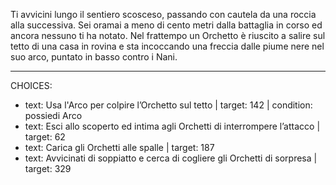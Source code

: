 <!--CHAPTER_ID:115-->
<!--TITLE:Nani assediati-->
<!--IMAGE:images/115.png|Nani assediati dagli Orchi presso rovine montane-->

Ti avvicini lungo il sentiero scosceso, passando con cautela da una roccia alla successiva. Sei oramai a meno di cento metri dalla battaglia in corso ed ancora nessuno ti ha notato. Nel frattempo un Orchetto è riuscito a salire sul tetto di una casa in rovina e sta incoccando una freccia dalle piume nere nel suo arco, puntato in basso contro i Nani.


---
CHOICES:
- text: Usa l'Arco per colpire l’Orchetto sul tetto | target: 142 | condition: possiedi Arco
- text: Esci allo scoperto ed intima agli Orchetti di interrompere l’attacco | target: 62
- text: Carica gli Orchetti alle spalle | target: 187
- text: Avvicinati di soppiatto e cerca di cogliere gli Orchetti di sorpresa | target: 329